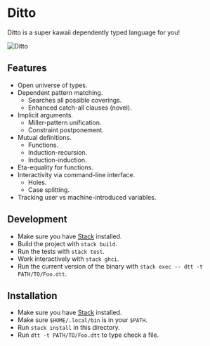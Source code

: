 # Ditto

Ditto is a super kawaii dependently typed language for you!

![Ditto](http://cdn.bulbagarden.net/upload/7/72/Ditty.png)

## Features

* Open universe of types.
* Dependent pattern matching.
  * Searches all possible coverings.
  * Enhanced catch-all clauses (novel).
* Implicit arguments.
  * Miller-pattern unification.
  * Constraint postponement.
* Mutual definitions.
  * Functions.
  * Induction-recursion.
  * Induction-induction.
* Eta-equality for functions.
* Interactivity via command-line interface.
  * Holes.
  * Case splitting.
* Tracking user vs machine-introduced variables.

## Development

* Make sure you have [Stack](https://github.com/commercialhaskell/stack#how-to-install) installed.
* Build the project with `stack build`.
* Run the tests with `stack test`.
* Work interactively with `stack ghci`.
* Run the current version of the binary with `stack exec -- dtt -t PATH/TO/Foo.dtt`.

## Installation

* Make sure you have [Stack](https://github.com/commercialhaskell/stack#how-to-install) installed.
* Make sure `$HOME/.local/bin` is in your `$PATH`.
* Run `stack install` in this directory.
* Run `dtt -t PATH/TO/Foo.dtt` to type check a file.
